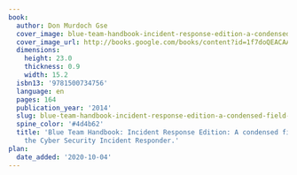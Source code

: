 ```yaml
---
book:
  author: Don Murdoch Gse
  cover_image: blue-team-handbook-incident-response-edition-a-condensed-field-guide-for-the-cyber-security-incident-responder-.png
  cover_image_url: http://books.google.com/books/content?id=1f7doQEACAAJ&printsec=frontcover&img=1&zoom=1&imgtk=AFLRE70-5JNwA0k-RX9EgmWnAKnibcBn7nVnBrQnJl9wWYe8MUFReEc1MsjR_7Zx2ad2FG5O6yCKH5_rW61ePuVs5b7pAGWjhW98DI023BX7v4AfZ8B3Ord332SoUWDk0f3Qg3hm7ucb&source=gbs_api
  dimensions:
    height: 23.0
    thickness: 0.9
    width: 15.2
  isbn13: '9781500734756'
  language: en
  pages: 164
  publication_year: '2014'
  slug: blue-team-handbook-incident-response-edition-a-condensed-field-guide-for-the-cyber-security-incident-responder-
  spine_color: '#4d4b62'
  title: 'Blue Team Handbook: Incident Response Edition: A condensed field guide for
    the Cyber Security Incident Responder.'
plan:
  date_added: '2020-10-04'
---
```

